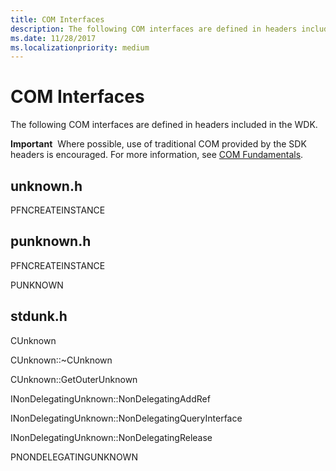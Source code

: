 ```yaml
---
title: COM Interfaces
description: The following COM interfaces are defined in headers included in the WDK.Important  Where possible, use of traditional COM provided by the SDK headers is encouraged. For more information, see COM Fundamentals. .
ms.date: 11/28/2017
ms.localizationpriority: medium
---
```


# COM Interfaces


The following COM interfaces are defined in headers included in the WDK.

**Important**  Where possible, use of traditional COM provided by the SDK headers is encouraged. For more information, see [COM Fundamentals](/windows/desktop/com/com-fundamentals).

 

## <span id="UNKNOWN.H_"></span>unknown.h


PFNCREATEINSTANCE

## <span id="PUNKNOWN.H"></span>punknown.h


PFNCREATEINSTANCE

PUNKNOWN

## <span id="STDUNK.H"></span>stdunk.h


CUnknown

CUnknown::~CUnknown

CUnknown::GetOuterUnknown

INonDelegatingUnknown::NonDelegatingAddRef

INonDelegatingUnknown::NonDelegatingQueryInterface

INonDelegatingUnknown::NonDelegatingRelease

PNONDELEGATINGUNKNOWN

 

